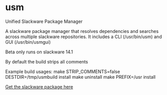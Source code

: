 usm
===

Unified Slackware Package Manager

A slackware package manager that resolves dependencies and searches across multiple slackware repositories.
It includes a CLI (/usr/bin/usm) and GUI (/usr/bin/usmgui)

Beta only runs on slackware 14.1

By default the build strips all comments

Example build usages:
    make STRIP_COMMENTS=false DESTDIR=/tmp/usmbuild install
    make uninstall
    make PREFIX=/usr install


[Get the slackware package here](http://sourceforge.net/projects/usm)
